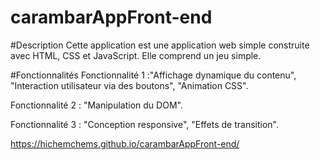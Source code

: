 # carambarAppFront-end

#Description
Cette application est une application web simple construite avec HTML, CSS et JavaScript. Elle comprend un jeu simple.

#Fonctionnalités
Fonctionnalité 1 :"Affichage dynamique du contenu", "Interaction utilisateur via des boutons", "Animation CSS".

Fonctionnalité 2 :  "Manipulation du DOM".

Fonctionnalité 3 :  "Conception responsive", "Effets de transition".




https://hichemchems.github.io/carambarAppFront-end/
